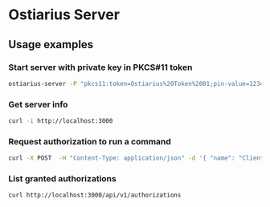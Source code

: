 # Ostiarius Server

## Usage examples


### Start server with private key in PKCS#11 token

```sh
ostiarius-server -P "pkcs11:token=Ostiarius%20Token%2001;pin-value=1234;object=Ostiarius%20Server%20Key%2001?module-path=/usr/lib64/libsofthsm2.so"
```

### Get server info

```sh
curl -i http://localhost:3000
```

### Request authorization to run a command

```sh
curl -X POST  -H "Content-Type: application/json" -d '{ "name": "Client 2", "command": "uname -a" }' http://localhost:3000/api/v1/authorizations
```

### List granted authorizations

```sh
curl http://localhost:3000/api/v1/authorizations
```

